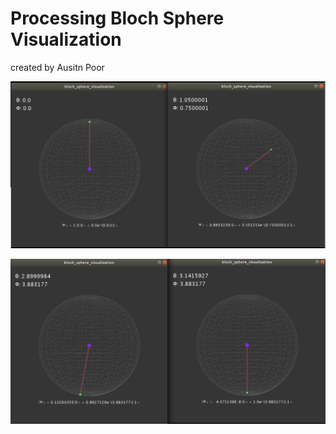 # Processing Bloch Sphere Visualization

created by Ausitn Poor



![screenshot 1](/images/01.png)



![screenshot 2](/images/02.png)



